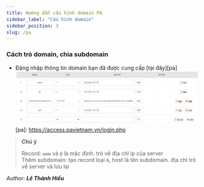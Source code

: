 ```yaml
---
title: Hướng dẫn cấu hình domain PA
sidebar_label: "Cấu hình domain"
sidebar_position: 3
slug: /pa
---
```


### Cách trỏ domain, chia subdomain

- Đăng nhập thông tin domain bạn đã được cung cấp [tại đây][pa]
  ![pa](./img/pa.png)
  [pa]: https://access.pavietnam.vn/login.php

> **Chú ý**
>
> Record: `www` và `@` là mặc định. trỏ về địa chỉ ip của server  
> Thêm subdomain: tạo record loại `A`, host là tên subdomain. địa chỉ trỏ về server và lưu lại

<div class="text-right">

_Author: **Lê Thành Hiếu**_

</div>
